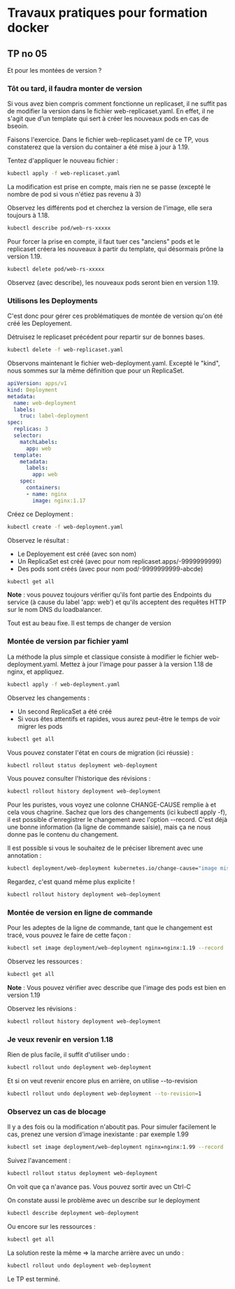 # Travaux pratiques pour formation docker

## TP no 05

Et pour les montées de version ?

### Tôt ou tard, il faudra monter de version

Si vous avez bien compris comment fonctionne un replicaset, il ne suffit pas de modifier la version dans le fichier web-replicaset.yaml.
En effet, il ne s'agit que d'un template qui sert à créer les nouveaux pods en cas de bseoin.

Faisons l'exercice.
Dans le fichier web-replicaset.yaml de ce TP, vous constaterez que la version du container a été mise à jour à 1.19.

Tentez d'appliquer le nouveau fichier :

```bash
kubectl apply -f web-replicaset.yaml
```

La modification est prise en compte, mais rien ne se passe (excepté le nombre de pod si vous n'étiez pas revenu à 3)

Observez les différents pod et cherchez la version de l'image, elle sera toujours à 1.18.

```bash
kubectl describe pod/web-rs-xxxxx
```

Pour forcer la prise en compte, il faut tuer ces "anciens" pods et le replicaset créera les nouveaux à partir du template, qui désormais prône la version 1.19.

```bash
kubectl delete pod/web-rs-xxxxx
```

Observez (avec describe), les nouveaux pods seront bien en version 1.19.

### Utilisons les Deployments

C'est donc pour gérer ces problématiques de montée de version qu'on été créé les Deployement.

Détruisez le replicaset précédent pour repartir sur de bonnes bases.

```bash
kubectl delete -f web-replicaset.yaml
```

Observons maintenant le fichier web-deployment.yaml. Excepté le "kind", nous sommes sur la même définition que pour un ReplicaSet.

```yaml
apiVersion: apps/v1
kind: Deployment
metadata:
  name: web-deployment
  labels:
    truc: label-deployment
spec:
  replicas: 3
  selector:
    matchLabels:
      app: web
  template:
    metadata:
      labels:
        app: web
    spec:
      containers:
      - name: nginx
        image: nginx:1.17
```

Créez ce Deployment :

```bash
kubectl create -f web-deployment.yaml
```

Observez le résultat :
* Le Deployement est créé (avec son nom)
* Un ReplicaSet est créé (avec pour nom replicaset.apps/<nom-deployment>-9999999999)
* Des pods sont créés (avec pour nom pod/<nom-deployment>-9999999999-abcde)

```bash
kubectl get all
```

**Note** : vous pouvez toujours vérifier qu'ils font partie des Endpoints du service (à cause du label 'app: web') et qu'ils acceptent des requêtes HTTP sur le nom DNS du loadbalancer.

Tout est au beau fixe.
Il est temps de changer de version

### Montée de version par fichier yaml

La méthode la plus simple et classique consiste à modifier le fichier web-deployment.yaml.
Mettez à jour l'image pour passer à la version 1.18 de nginx, et appliquez.

```bash
kubectl apply -f web-deployment.yaml
```

Observez les changements :
* Un second ReplicaSet a été créé
* Si vous êtes attentifs et rapides, vous aurez peut-être le temps de voir migrer les pods

```bash
kubectl get all
```

Vous pouvez constater l'état en cours de migration (ici réussie) :

```bash
kubectl rollout status deployment web-deployment
```

Vous pouvez consulter l'historique des révisions :

```bash
kubectl rollout history deployment web-deployment
```

Pour les puristes, vous voyez une colonne CHANGE-CAUSE remplie à <none> et cela vous chagrine.
Sachez que lors des changements (ici kubectl apply -f), il est possible d'enregistrer le changement avec l'option --record.
C'est déjà une bonne information (la ligne de commande saisie), mais ça ne nous donne pas le contenu du changement.

Il est possible si vous le souhaitez de le préciser librement avec une annotation :

```bash
kubectl deployment/web-deployment kubernetes.io/change-cause="image mis à jour en 1.18" --record
```

Regardez, c'est quand même plus explicite !

```bash
kubectl rollout history deployment web-deployment
```

### Montée de version en ligne de commande

Pour les adeptes de la ligne de commande, tant que le changement est tracé, vous pouvez le faire de cette façon :

```bash
kubectl set image deployment/web-deployment nginx=nginx:1.19 --record
```

Observez les ressources :

```bash
kubectl get all
```

**Note** : Vous pouvez vérifier avec describe que l'image des pods est bien en version 1.19

Observez les révisions :

```bash
kubectl rollout history deployment web-deployment
```

### Je veux revenir en version 1.18 

Rien de plus facile, il suffit d'utiliser undo :

```bash
kubectl rollout undo deployment web-deployment
```

Et si on veut revenir encore plus en arrière, on utilise --to-revision

```bash
kubectl rollout undo deployment web-deployment --to-revision=1
```

### Observez un cas de blocage

Il y a des fois ou la modification n'aboutit pas.
Pour simuler facilement le cas, prenez une version d'image inexistante : par exemple 1.99

```bash
kubectl set image deployment/web-deployment nginx=nginx:1.99 --record
```

Suivez l'avancement :

```bash
kubectl rollout status deployment web-deployment
```

On voit que ça n'avance pas. Vous pouvez sortir avec un Ctrl-C

On constate aussi le problème avec un describe sur le deployment

```bash
kubectl describe deployment web-deployment
```

Ou encore sur les ressources :

```bash
kubectl get all
```

La solution reste la même => la marche arrière avec un undo :

```bash
kubectl rollout undo deployment web-deployment
```

Le TP est terminé.


